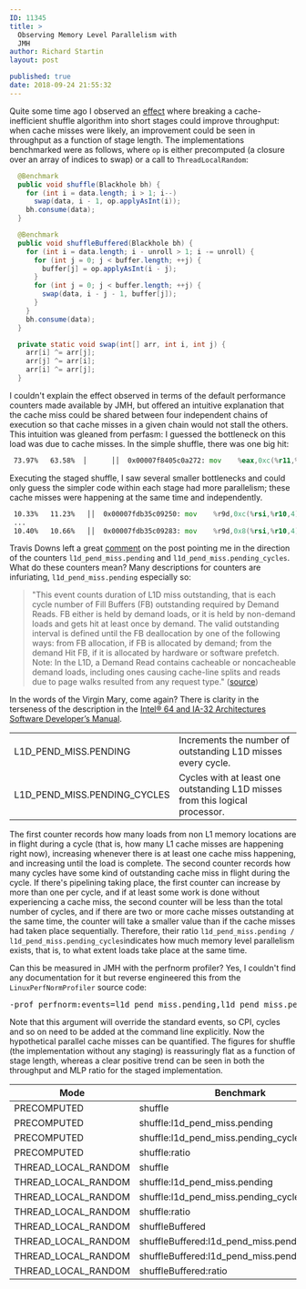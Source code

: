 ```yaml
---
ID: 11345
title: >
  Observing Memory Level Parallelism with
  JMH
author: Richard Startin
layout: post

published: true
date: 2018-09-24 21:55:32
---
```

Quite some time ago I observed an <a href="https://richardstartin.github.io/posts/stages" rel="noopener" target="_blank">effect</a> where breaking a cache-inefficient shuffle algorithm into short stages could improve throughput: when cache misses were likely, an improvement could be seen in throughput as a function of stage length. The implementations benchmarked were as follows, where `op` is either precomputed (a closure over an array of indices to swap) or a call to `ThreadLocalRandom`:

```java
  @Benchmark
  public void shuffle(Blackhole bh) {
    for (int i = data.length; i > 1; i--)
      swap(data, i - 1, op.applyAsInt(i));
    bh.consume(data);
  }

  @Benchmark
  public void shuffleBuffered(Blackhole bh) {
    for (int i = data.length; i - unroll > 1; i -= unroll) {
      for (int j = 0; j < buffer.length; ++j) {
        buffer[j] = op.applyAsInt(i - j);
      }
      for (int j = 0; j < buffer.length; ++j) {
        swap(data, i - j - 1, buffer[j]);
      }
    }
    bh.consume(data);
  }

  private static void swap(int[] arr, int i, int j) {
    arr[i] ^= arr[j];
    arr[j] ^= arr[i];
    arr[i] ^= arr[j];
  }
```

I couldn't explain the effect observed in terms of the default performance counters made available by JMH, but offered an intuitive explanation that the cache miss could be shared between four independent chains of execution so that cache misses in a given chain would not stall the others. This intuition was gleaned from perfasm: I guessed the bottleneck on this load was due to cache misses. In the simple shuffle, there was one big hit:

```asm
 73.97%   63.58%  │      ││  0x00007f8405c0a272: mov    %eax,0xc(%r11,%rcx,4) 
```

Executing the staged shuffle, I saw several smaller bottlenecks and could only guess the simpler code within each stage had more parallelism; these cache misses were happening at the same time and independently.

```asm
 10.33%   11.23%   ││  0x00007fdb35c09250: mov    %r9d,0xc(%rsi,%r10,4)  
 ...  
 10.40%   10.66%   ││  0x00007fdb35c09283: mov    %r9d,0x8(%rsi,%r10,4) 
```

Travis Downs left a great <a href="https://richardstartin.github.io/posts/stages/#comment-5918" rel="noopener" target="_blank">comment</a> on the post pointing me in the direction of the counters `l1d_pend_miss.pending` and `l1d_pend_miss.pending_cycles`. What do these counters mean? Many descriptions for counters are infuriating, `l1d_pend_miss.pending` especially so:

<blockquote>"This event counts duration of L1D miss outstanding, that is each
cycle number of Fill Buffers (FB) outstanding required by
Demand Reads. FB either is held by demand loads, or it is held by
non-demand loads and gets hit at least once by demand. The
valid outstanding interval is defined until the FB deallocation by
one of the following ways: from FB allocation, if FB is allocated
by demand; from the demand Hit FB, if it is allocated by
hardware or software prefetch.
Note: In the L1D, a Demand Read contains cacheable or
noncacheable demand loads, including ones causing cache-line
splits and reads due to page walks resulted from any request
type." (<a href="https://download.01.org/perfmon/index/broadwell.html" rel="noopener" target="_blank">source</a>)</blockquote>

In the words of the Virgin Mary, come again? There is clarity in the terseness of the description in the <a href="https://www.intel.com/content/dam/www/public/us/en/documents/manuals/64-ia-32-architectures-software-developer-vol-3b-part-2-manual.pdf" rel="noopener" target="_blank">Intel® 64 and IA-32 Architectures Software Developer’s Manual</a>.

<div class="table-holder">
<table class="table table-bordered table-hover table-condensed">
<tbody><tr>
<td>L1D_PEND_MISS.PENDING</td>
<td>Increments the number of outstanding L1D misses every cycle.</td>
</tr>
<tr>
<td>L1D_PEND_MISS.PENDING_CYCLES</td>
<td>Cycles with at least one outstanding L1D misses from this logical processor.</td>
</tr>
</tbody></table>
</div>

The first counter records how many loads from non L1 memory locations are in flight during a cycle (that is, how many L1 cache misses are happening right now), increasing whenever there is at least one cache miss happening, and increasing until the load is complete. The second counter records how many cycles have some kind of outstanding cache miss in flight during the cycle. If there's pipelining taking place, the first counter can increase by more than one per cycle, and if at least some work is done without experiencing a cache miss, the second counter will be less than the total number of cycles, and if there are two or more cache misses outstanding at the same time, the counter will take a smaller value than if the cache misses had taken place sequentially. Therefore, their ratio  `l1d_pend_miss.pending / l1d_pend_miss.pending_cycles`indicates how much memory level parallelism exists, that is, to what extent loads take place at the same time.

Can this be measured in JMH with the perfnorm profiler? Yes, I couldn't find any documentation for it but reverse engineered this from the `LinuxPerfNormProfiler` source code:

<pre>
-prof perfnorm:events=l1d_pend_miss.pending,l1d_pend_miss.pending_cycles
</pre>

Note that this argument will override the standard events, so CPI, cycles and so on need to be added at the command line explicitly. Now the hypothetical parallel cache misses can be quantified. The figures for shuffle (the implementation without any staging) is reassuringly flat as a function of stage length, whereas a clear positive trend can be seen in both the throughput and MLP ratio for the staged implementation.

<div class="table-holder">
<table class="table table-bordered table-hover table-condensed">
<thead><tr><th title="Field #1">Mode</th>
<th title="Field #2">Benchmark</th>
<th title="Field #3">8</th>
<th title="Field #4">16</th>
<th title="Field #5">32</th>
<th title="Field #6">64</th>
</tr></thead>
<tbody><tr>
<td>PRECOMPUTED</td>
<td>shuffle</td>
<td align="right">0.347</td>
<td align="right">0.352</td>
<td align="right">0.345</td>
<td align="right">0.37</td>
</tr>
<tr>
<td>PRECOMPUTED</td>
<td>shuffle:l1d_pend_miss.pending</td>
<td align="right">17390603073</td>
<td align="right">17718936860</td>
<td align="right">15979073823</td>
<td align="right">20057689191</td>
</tr>
<tr>
<td>PRECOMPUTED</td>
<td>shuffle:l1d_pend_miss.pending_cycles</td>
<td align="right">3657159215</td>
<td align="right">3706319384</td>
<td align="right">3489256633</td>
<td align="right">3930306563</td>
</tr>
<tr>
<td>PRECOMPUTED</td>
<td>shuffle:ratio</td>
<td align="right">4.76</td>
<td align="right">4.78</td>
<td align="right">4.58</td>
<td align="right">5.10</td>
</tr>
<tr>
<td>THREAD_LOCAL_RANDOM</td>
<td>shuffle</td>
<td align="right">0.217</td>
<td align="right">0.233</td>
<td align="right">0.231</td>
<td align="right">0.214</td>
</tr>
<tr>
<td>THREAD_LOCAL_RANDOM</td>
<td>shuffle:l1d_pend_miss.pending</td>
<td align="right">18246771955</td>
<td align="right">17801360193</td>
<td align="right">17736302365</td>
<td align="right">19638836068</td>
</tr>
<tr>
<td>THREAD_LOCAL_RANDOM</td>
<td>shuffle:l1d_pend_miss.pending_cycles</td>
<td align="right">7280468758</td>
<td align="right">7093396781</td>
<td align="right">7086435578</td>
<td align="right">7843415714</td>
</tr>
<tr>
<td>THREAD_LOCAL_RANDOM</td>
<td>shuffle:ratio</td>
<td align="right">2.51</td>
<td align="right">2.51</td>
<td align="right">2.50</td>
<td align="right">2.50</td>
</tr>
<tr>
<td>THREAD_LOCAL_RANDOM</td>
<td>shuffleBuffered</td>
<td align="right">0.248</td>
<td align="right">0.307</td>
<td align="right">0.326</td>
<td align="right">0.345</td>
</tr>
<tr>
<td>THREAD_LOCAL_RANDOM</td>
<td>shuffleBuffered:l1d_pend_miss.pending</td>
<td align="right">21899069718</td>
<td align="right">23064517091</td>
<td align="right">23320550954</td>
<td align="right">22387833224</td>
</tr>
<tr>
<td>THREAD_LOCAL_RANDOM</td>
<td>shuffleBuffered:l1d_pend_miss.pending_cycles</td>
<td align="right">6203611528</td>
<td align="right">5021906699</td>
<td align="right">4539979273</td>
<td align="right">4132226201</td>
</tr>
<tr>
<td>THREAD_LOCAL_RANDOM</td>
<td>shuffleBuffered:ratio</td>
<td align="right">3.53</td>
<td align="right">4.59</td>
<td align="right">5.14</td>
<td align="right">5.42</td>
</tr>
</tbody></table>
</div>
